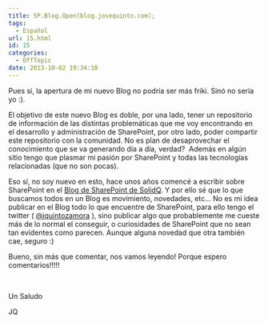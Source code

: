 ```yaml
---
title: SP.Blog.Open(blog.josequinto.com);
tags:
  - Español
url: 15.html
id: 15
categories:
  - OffTopic
date: 2013-10-02 19:34:18
---
```


Pues sí, la apertura de mi nuevo Blog no podría ser más friki. Sinó no sería yo :).

El objetivo de este nuevo Blog es doble, por una lado, tener un repositorio de información de las distintas problemáticas que me voy encontrando en el desarrollo y administración de SharePoint, por otro lado, poder compartir este repositorio con la comunidad. No es plan de desaprovechar el conocimiento que se va generando día a día, verdad?  Además en algún sitio tengo que plasmar mi pasión por SharePoint y todas las tecnologías relacionadas (que no son pocas).

Eso sí, no soy nuevo en esto, hace unos años comencé a escribir sobre SharePoint en el [Blog de SharePoint de SolidQ](http://blogs.solidq.com/sharepoint/Home.aspx). Y por ello sé que lo que buscamos todos en un Blog es movimiento, novedades, etc... No es mi idea publicar en el Blog todo lo que encuentre de SharePoint, para ello tengo el twitter ( [@jquintozamora](https://twitter.com/jquintozamora) ), sino publicar algo que probablemente me cueste más de lo normal el conseguir, o curiosidades de SharePoint que no sean tan evidentes como parecen. Aunque alguna novedad que otra también cae, seguro :)

Bueno, sin más que comentar, nos vamos leyendo! Porque espero comentarios!!!!!

&nbsp;

Un Saludo

JQ

&nbsp;